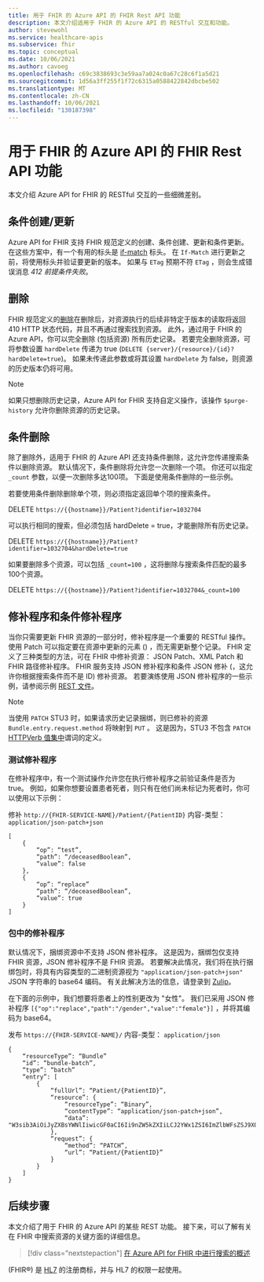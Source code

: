 ```yaml
---
title: 用于 FHIR 的 Azure API 的 FHIR Rest API 功能
description: 本文介绍适用于 FHIR 的 Azure API 的 RESTful 交互和功能。
author: stevewohl
ms.service: healthcare-apis
ms.subservice: fhir
ms.topic: conceptual
ms.date: 10/06/2021
ms.author: cavoeg
ms.openlocfilehash: c69c3838693c3e59aa7a024c0a67c28c6f1a5d21
ms.sourcegitcommit: 1d56a3ff255f1f72c6315a0588422842dbcbe502
ms.translationtype: MT
ms.contentlocale: zh-CN
ms.lasthandoff: 10/06/2021
ms.locfileid: "130187398"
---
```

# <a name="fhir-rest-api-capabilities-for-azure-api-for-fhir"></a>用于 FHIR 的 Azure API 的 FHIR Rest API 功能

本文介绍 Azure API for FHIR 的 RESTful 交互的一些细微差别。


## <a name="conditional-createupdate"></a>条件创建/更新

Azure API for FHIR 支持 FHIR 规范定义的创建、条件创建、更新和条件更新。 在这些方案中，有一个有用的标头是 [if-match](https://www.hl7.org/fhir/http.html#concurrency) 标头。 在 `If-Match` 进行更新之前，将使用标头并验证要更新的版本。 如果与 `ETag` 预期不符 `ETag` ，则会生成错误消息 *412 前提条件失败*。 

## <a name="delete"></a>删除

FHIR 规范定义的[删除](https://www.hl7.org/fhir/http.html#delete)在删除后，对资源执行的后续非特定于版本的读取将返回 410 HTTP 状态代码，并且不再通过搜索找到资源。 此外，通过用于 FHIR 的 Azure API，你可以完全删除 (包括资源) 所有历史记录。 若要完全删除资源，可将参数设置 `hardDelete` 传递为 true (`DELETE {server}/{resource}/{id}?hardDelete=true`)。 如果未传递此参数或将其设置 `hardDelete` 为 false，则资源的历史版本仍将可用。

> [!NOTE]
> 如果只想删除历史记录，Azure API for FHIR 支持自定义操作，该操作 `$purge-history` 允许你删除资源的历史记录。 

## <a name="conditional-delete"></a>条件删除

除了删除外，适用于 FHIR 的 Azure API 还支持条件删除，这允许您传递搜索条件以删除资源。 默认情况下，条件删除将允许您一次删除一个项。 你还可以指定 `_count` 参数，以便一次删除多达100项。 下面是使用条件删除的一些示例。

若要使用条件删除删除单个项，则必须指定返回单个项的搜索条件。

DELETE `https://{{hostname}}/Patient?identifier=1032704`

可以执行相同的搜索，但必须包括 hardDelete = true，才能删除所有历史记录。

DELETE `https://{{hostname}}/Patient?identifier=1032704&hardDelete=true`

如果要删除多个资源，可以包括 `_count=100` ，这将删除与搜索条件匹配的最多100个资源。

DELETE `https://{{hostname}}/Patient?identifier=1032704&_count=100`

## <a name="patch-and-conditional-patch"></a>修补程序和条件修补程序

当你只需要更新 FHIR 资源的一部分时，修补程序是一个重要的 RESTful 操作。 使用 Patch 可以指定要在资源中更新的元素 () ，而无需更新整个记录。 FHIR 定义了三种类型的方法，可在 FHIR 中修补资源： JSON Patch、XML Patch 和 FHIR 路径修补程序。 FHIR 服务支持 JSON 修补程序和条件 JSON 修补 (，这允许你根据搜索条件而不是 ID) 修补资源。 若要演练使用 JSON 修补程序的一些示例，请参阅示例 [REST 文件](https://github.com/microsoft/fhir-server/blob/main/docs/rest/PatchRequests.http)。

> [!NOTE]
> 当使用 `PATCH` STU3 时，如果请求历史记录捆绑，则已修补的资源 `Bundle.entry.request.method` 将映射到 `PUT` 。 这是因为，STU3 不包含 `PATCH` [HTTPVerb 值集中](http://hl7.org/fhir/STU3/valueset-http-verb.html)谓词的定义。

### <a name="testing-patch"></a>测试修补程序

在修补程序中，有一个测试操作允许您在执行修补程序之前验证条件是否为 true。 例如，如果你想要设置患者死者，则只有在他们尚未标记为死者时，你可以使用以下示例： 

修补 `http://{FHIR-SERVICE-NAME}/Patient/{PatientID}` 内容-类型： `application/json-patch+json`

```
[
    {
        “op”: “test”,
        “path”: “/deceasedBoolean”,
        “value”: false
    },
    {
        “op”: “replace”
        “path”: “/deceasedBoolean”,
        “value”: true
    }
]

```

### <a name="patch-in-bundles"></a>包中的修补程序

默认情况下，捆绑资源中不支持 JSON 修补程序。 这是因为，捆绑包仅支持 FHIR 资源，JSON 修补程序不是 FHIR 资源。 若要解决此情况，我们将在执行捆绑包时，将具有内容类型的二进制资源视为 `"application/json-patch+json"` JSON 字符串的 base64 编码。 有关此解决方法的信息，请登录到 [Zulip](https://chat.fhir.org/#narrow/stream/179166-implementers/topic/Transaction.20with.20PATCH.20request)。 

在下面的示例中，我们想要将患者上的性别更改为 "女性"。 我们已采用 JSON 修补程序 `[{"op":"replace","path":"/gender","value":"female"}]` ，并将其编码为 base64。

发布 `https://{FHIR-SERVICE-NAME}/` 内容-类型： `application/json`

```
{
    “resourceType”: “Bundle”
    “id”: “bundle-batch”,
    “type”: “batch”
    “entry”: [
        {
            “fullUrl”: “Patient/{PatientID}”,
            “resource”: {
                “resourceType”: “Binary”,
                “contentType”: “application/json-patch+json”,
                “data”: "W3sib3AiOiJyZXBsYWNlIiwicGF0aCI6Ii9nZW5kZXIiLCJ2YWx1ZSI6ImZlbWFsZSJ9XQ=="
            },
            “request”: { 
                “method”: “PATCH”,
                “url”: “Patient/{PatientID}”
            }
        }
    ]
}

```

## <a name="next-steps"></a>后续步骤

本文介绍了用于 FHIR 的 Azure API 的某些 REST 功能。 接下来，可以了解有关在 FHIR 中搜索资源的关键方面的详细信息。 

>[!div class="nextstepaction"]
>[在 Azure API for FHIR 中进行搜索的概述](overview-of-search.md)

 (FHIR&#174;) 是 [HL7](https://hl7.org/fhir/) 的注册商标，并与 HL7 的权限一起使用。